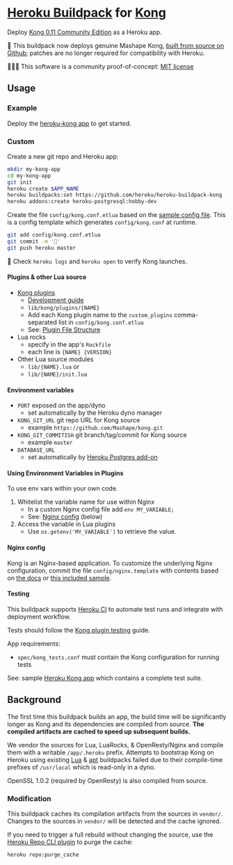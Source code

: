 [Heroku Buildpack](https://devcenter.heroku.com/articles/buildpacks) for [Kong](https://getkong.org/about/)
=========================
Deploy [Kong 0.11 Community Edition](https://konghq.com/kong-community-edition/) as a Heroku app.

🌈 This buildpack now deploys genuine Mashape Kong, [built from source on Github](bin/compile#L226); patches are no longer required for compatibility with Heroku.

🔬👩‍💻 This software is a community proof-of-concept: [MIT license](LICENSE)


Usage
-----

### Example

Deploy the [heroku-kong app](https://github.com/heroku/heroku-kong) to get started.

### Custom

Create a new git repo and Heroku app:

```bash
mkdir my-kong-app
cd my-kong-app
git init
heroku create $APP_NAME
heroku buildpacks:set https://github.com/heroku/heroku-buildpack-kong
heroku addons:create heroku-postgresql:hobby-dev
```

Create the file `config/kong.conf.etlua` based on the [sample config file](config/kong.conf.etlua.sample). This is a config template which generates `config/kong.conf` at runtime.

```bash
git add config/kong.conf.etlua
git commit -m '🐒'
git push heroku master
```

🚀 Check `heroku logs` and `heroku open` to verify Kong launches.

#### Plugins & other Lua source

  * [Kong plugins](https://getkong.org/plugins/)
    * [Development guide](https://getkong.org/docs/0.11.x/plugin-development/)
    * `lib/kong/plugins/{NAME}`
    * Add each Kong plugin name to the `custom_plugins` comma-separated list in `config/kong.conf.etlua` 
    * See: [Plugin File Structure](https://getkong.org/docs/0.11.x/plugin-development/file-structure/)
  * Lua rocks
    * specify in the app's `Rockfile`
    * each line is `{NAME} {VERSION}`
  * Other Lua source modules
    * `lib/{NAME}.lua` or
    * `lib/{NAME}/init.lua`

#### Environment variables

  * `PORT` exposed on the app/dyno
    * set automatically by the Heroku dyno manager
  * `KONG_GIT_URL` git repo URL for Kong source
    * example `https://github.com/Mashape/kong.git`
  * `KONG_GIT_COMMITISH` git branch/tag/commit for Kong source
    * example `master`
  * `DATABASE_URL`
    * set automatically by [Heroku Postgres add-on](https://elements.heroku.com/addons/heroku-postgresql)


#### Using Environment Variables in Plugins

To use env vars within your own code.

  1. Whitelist the variable name for use within Nginx 
     * In a custom Nginx config file add `env MY_VARIABLE;`
     * See: [Nginx config](#user-content-nginx-config) (below)
  2. Access the variable in Lua plugins
     * Use `os.getenv('MY_VARIABLE')` to retrieve the value.


#### Nginx config

Kong is an Nginx-based application. To customize the underlying Nginx configuration, commit the file `config/nginx.template` with contents based on [the docs](https://getkong.org/docs/0.11.x/configuration/#custom-nginx-configuration) or [this included sample](config/nginx.template.sample).

#### Testing

This buildpack supports [Heroku CI](https://devcenter.heroku.com/articles/heroku-ci) to automate test runs and integrate with deployment workflow.

Tests should follow the [Kong plugin testing](https://getkong.org/docs/0.11.x/plugin-development/tests/) guide.

App requirements:

  * `spec/kong_tests.conf` must contain the Kong configuration for running tests

See: sample [Heroku Kong app](https://github.com/heroku/heroku-kong) which contains a complete test suite.

Background
----------
The first time this buildpack builds an app, the build time will be significantly longer as Kong and its dependencies are compiled from source. **The compiled artifacts are cached to speed up subsequent builds.**

We vendor the sources for Lua, LuaRocks, & OpenResty/Nginx and compile them with a writable `/app/.heroku` prefix. Attempts to bootstrap Kong on Heroku using existing [Lua](https://github.com/leafo/heroku-buildpack-lua) & [apt](https://github.com/heroku/heroku-buildpack-apt) buildpacks failed due to their compile-time prefixes of `/usr/local` which is read-only in a dyno.

OpenSSL 1.0.2 (required by OpenResty) is also compiled from source.


### Modification

This buildpack caches its compilation artifacts from the sources in `vendor/`. Changes to the sources in `vendor/` will be detected and the cache ignored.

If you need to trigger a full rebuild without changing the source, use the [Heroku Repo CLI plugin](https://github.com/heroku/heroku-repo) to purge the cache:

```bash
heroku repo:purge_cache
```
